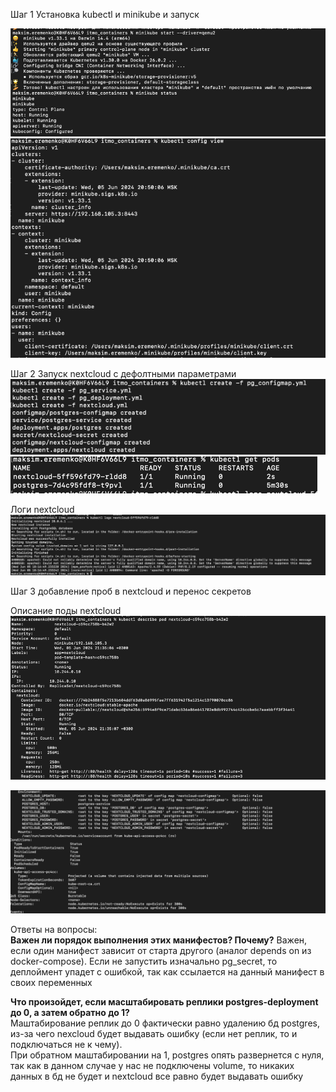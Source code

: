 Шаг 1 Установка kubectl и minikube и запуск

![minikube_status.pn g](screenshots%2Fminikube_status.png)
![kubeconfig.png](screenshots%2Fkubeconfig.png)

Шаг 2 Запуск nextcloud с дефолтными параметрами
![create_default.png](screenshots%2Fcreate_default.png)  
![pods.png](screenshots%2Fpods.png)

Логи nextcloud 
![img.png](screenshots/nextcloud_default_logs.png)

Шаг 3 добавление проб в nextcloud и перенос секретов

Описание поды nextcloud 
![describe_nextcloud1.png](screenshots%2Fdescribe_nextcloud1.png)

![describe_nextcloud2.png](screenshots%2Fdescribe_nextcloud2.png)

Ответы на вопросы:  
**Важен ли порядок выполнения этих манифестов? Почему?**
Важен, если один манифест зависит от старта другого (аналог depends on из docker-compose). Если не запустить изначально pg_secret, то деплоймент упадет с ошибкой, так как ссылается на данный манифест в своих переменных  


**Что произойдет, если масштабировать реплики postgres-deployment до 0, а затем обратно до 1?**  
Маштабирование реплик до 0 фактически равно удалению бд postgres, из-за чего nexcloud будет выдавать ошибку (если нет реплик, то и подключаться не к чему).  
При обратном маштабировании на 1, postgres опять развернется с нуля, так как в данном случае у нас не подключены volume, то никаких данных в бд не будет и nextcloud все равно будет выдавать ошибку


